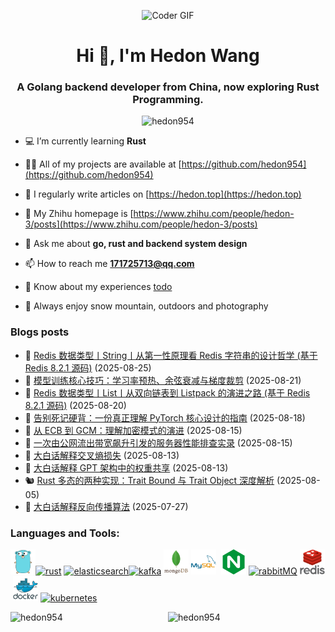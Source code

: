 <p align="center"><img  src="https://media.giphy.com/media/SWoSkN6DxTszqIKEqv/giphy.gif" alt="Coder GIF" width="500"></p>

<h1 align="center">Hi 👋, I'm Hedon Wang</h1>
<h3 align="center">A Golang backend developer from China, now exploring Rust Programming.</h3>

<p align="center"> <img src="https://komarev.com/ghpvc/?username=hedon954&label=Profile%20views&color=0e75b6&style=flat" alt="hedon954" /> </p>

- :computer: I’m currently learning **Rust**

- 👨‍💻 All of my projects are available at [https://github.com/hedon954](https://github.com/hedon954)

- 📝 I regularly write articles on [https://hedon.top](https://hedon.top)
  
- 🍞 My Zhihu homepage is [https://www.zhihu.com/people/hedon-3/posts](https://www.zhihu.com/people/hedon-3/posts)

- 💬 Ask me about **go, rust and backend system design**

- 📫 How to reach me **171725713@qq.com**

- 📄 Know about my experiences [todo](todo)

- :mount_fuji: Always enjoy snow mountain, outdoors and photography

### Blogs posts

<!-- BLOG-POST-LIST:START -->
 - 🎃 [Redis 数据类型丨String丨从第一性原理看 Redis 字符串的设计哲学 &lpar;基于 Redis 8.2.1 源码&rpar;](https://hedon.top/2025/08/25/redis/redis-datatype-string/) (2025-08-25)
 - 🐌 [模型训练核心技巧：学习率预热、余弦衰减与梯度裁剪](https://hedon.top/2025/08/21/llm/guide-to-lr-warmup-cosine-annealing-gradient-clipping/) (2025-08-21)
 - 🦁 [Redis 数据类型丨List丨从双向链表到 Listpack 的演进之路 &lpar;基于 Redis 8.2.1 源码&rpar;](https://hedon.top/2025/08/20/redis/redis-datatype-list/) (2025-08-20)
 - 🍯 [告别死记硬背：一份真正理解 PyTorch 核心设计的指南](https://hedon.top/2025/08/18/llm/pytorch/) (2025-08-18)
 - 🍭 [从 ECB 到 GCM：理解加密模式的演进](https://hedon.top/2025/08/15/encryption-mode/) (2025-08-15)
 - 🤯 [一次由公网流出带宽飙升引发的服务器性能排查实录](https://hedon.top/2025/08/15/record-of-abnormal-investigation-of-public-network-traffic/) (2025-08-15)
 - 🍄 [大白话解释交叉熵损失](https://hedon.top/2025/08/13/llm/cross-entropy-loss/) (2025-08-13)
 - 🐧 [大白话解释 GPT 架构中的权重共享](https://hedon.top/2025/08/13/llm/weight-typing/) (2025-08-13)
 - 🐿️ [Rust 多态的两种实现：Trait Bound 与 Trait Object 深度解析](https://hedon.top/2025/08/05/rust/rust-polymorphism/) (2025-08-05)
 - 🍯 [大白话解释反向传播算法](https://hedon.top/2025/07/27/llm/back-propagation/) (2025-07-27)<!-- BLOG-POST-LIST:END -->

<h3 align="left">Languages and Tools:</h3>
<p align="left">  

<a href="https://golang.org" target="_blank" rel="noreferrer"> <img src="https://raw.githubusercontent.com/devicons/devicon/master/icons/go/go-original.svg" alt="go" width="40" height="40"/></a><a href="https://www.rust-lang.org" target="_blank" rel="noreferrer"><img src="https://www.rust-lang.org/static/images/rust-logo-blk.svg" alt="rust" width="40" height="40"/></a>&nbsp;<a href="https://www.elastic.co" target="_blank" rel="noreferrer"><img src="https://www.vectorlogo.zone/logos/elastic/elastic-icon.svg" alt="elasticsearch" width="40" height="40"/></a><a href="https://kafka.apache.org/" target="_blank" rel="noreferrer"><img src="https://www.vectorlogo.zone/logos/apache_kafka/apache_kafka-icon.svg" alt="kafka" width="40" height="40"/></a>&nbsp;<a href="https://www.mongodb.com/" target="_blank" rel="noreferrer"><img src="https://raw.githubusercontent.com/devicons/devicon/master/icons/mongodb/mongodb-original-wordmark.svg" alt="mongodb" width="40" height="40"/></a>&nbsp;<a href="https://www.mysql.com/" target="_blank" rel="noreferrer"><img src="https://raw.githubusercontent.com/devicons/devicon/master/icons/mysql/mysql-original-wordmark.svg" alt="mysql" width="40" height="40"/></a>&nbsp;&nbsp;<a href="https://www.nginx.com" target="_blank" rel="noreferrer"><img src="https://raw.githubusercontent.com/devicons/devicon/master/icons/nginx/nginx-original.svg" alt="nginx" width="40" height="40"/></a>&nbsp;<a href="https://www.rabbitmq.com" target="_blank" rel="noreferrer"><img src="https://www.vectorlogo.zone/logos/rabbitmq/rabbitmq-icon.svg" alt="rabbitMQ" width="40" height="40"/></a>&nbsp;<a href="https://redis.io" target="_blank" rel="noreferrer"><img src="https://raw.githubusercontent.com/devicons/devicon/master/icons/redis/redis-original-wordmark.svg" alt="redis" width="40" height="40"/></a>&nbsp;<a href="https://www.docker.com/" target="_blank" rel="noreferrer"><img src="https://raw.githubusercontent.com/devicons/devicon/master/icons/docker/docker-original-wordmark.svg" alt="docker" width="40" height="40"/></a>&nbsp;<a href="https://kubernetes.io" target="_blank" rel="noreferrer"><img src="https://www.vectorlogo.zone/logos/kubernetes/kubernetes-icon.svg" alt="kubernetes" width="40" height="40"/></a> 
<br>
<p><img align="left" width="50%" height="200" src="https://github-readme-stats.vercel.app/api?username=hedon954&show_icons=true&locale=en&orgs=hedon-rust-road,hedon-go-road" alt="hedon954" /></p><p><img align="left" width="30%" height="200" src="https://github-readme-stats.vercel.app/api/top-langs?username=hedon954&show_icons=true&locale=en&layout=compact&hide=html,javascript,css&orgs=hedon-rust-road,hedon-go-road" alt="hedon954" /></p>

